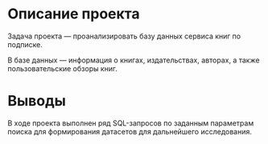 # Описание проекта 
Задача проекта — проанализировать базу данных сервиса книг по подписке.

В базе данных — информация о книгах, издательствах, авторах, а также пользовательские обзоры книг. 


# Выводы
В ходе проекта выполнен ряд SQL-запросов по заданным параметрам поиска для формирования датасетов для дальнейшего исследования.
